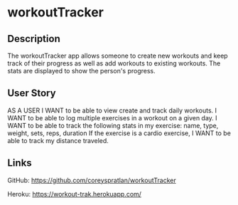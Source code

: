 # workoutTracker

## Description

The workoutTracker app allows someone to create new workouts and keep track of their progress as well as add workouts to existing workouts.  The stats are displayed to show the person's progress.

## User Story

AS A USER
I WANT to be able to view create and track daily workouts. 
I WANT to be able to log multiple exercises in a workout on a given day. I WANT to be able to track the following stats in my exercise:
    name, 
    type, 
    weight, 
    sets, 
    reps, 
    duration 
If the exercise is a cardio exercise, 
I WANT to be able to track my distance traveled.

## Links

GitHub: https://github.com/coreyspratlan/workoutTracker

Heroku: https://workout-trak.herokuapp.com/